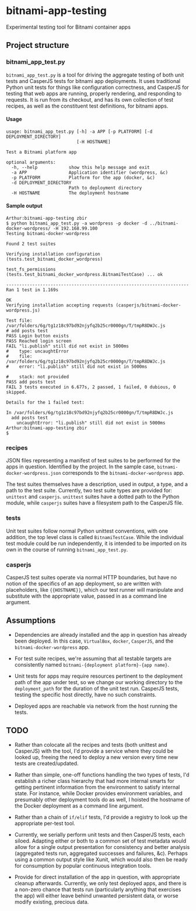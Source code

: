 # bitnami-app-testing
Experimental testing tool for Bitnami container apps

## Project structure

### bitnami_app_test.py

`bitnami_app_test.py` is a tool for driving the aggregate testing of both unit tests and CasperJS tests for bitnami app deployments. It uses traditional Python unit tests for things like configuration correctness, and CasperJS for testing that web apps are running, properly rendering, and responding to requests. It is run from its checkout, and has its own collection of test recipes, as well as the constituent test definitions, for bitnami apps.

#### Usage

```
usage: bitnami_app_test.py [-h] -a APP [-p PLATFORM] [-d DEPLOYMENT_DIRECTORY]
                           [-H HOSTNAME]

Test a Bitnami platform app

optional arguments:
  -h, --help            show this help message and exit
  -a APP                Application identifier (wordpress, &c)
  -p PLATFORM           Platform for the app (docker, &c)
  -d DEPLOYMENT_DIRECTORY
                        Path to deployment directory
  -H HOSTNAME           The deployment hostname
```

#### Sample output

```
Arthur:bitnami-app-testing zbir
$ python bitnami_app_test.py -a wordpress -p docker -d ../bitnami-docker-wordpress/ -H 192.168.99.100
Testing bitnami-docker-wordpress

Found 2 test suites

Verifying installation configuration (tests.test_bitnami_docker_wordpress)

test_fs_permissions (tests.test_bitnami_docker_wordpress.BitnamiTestCase) ... ok

----------------------------------------------------------------------
Ran 1 test in 1.169s

OK
Verifying installation accepting requests (casperjs/bitnami-docker-wordpress.js)

Test file: /var/folders/6g/tg1z18c97bd92njyfq2b25cr0000gn/T/tmpR8DWJc.js        
# add posts test
PASS Login button exists
PASS Reached login screen
FAIL "li.publish" still did not exist in 5000ms
#    type: uncaughtError
#    file: /var/folders/6g/tg1z18c97bd92njyfq2b25cr0000gn/T/tmpR8DWJc.js
#    error: "li.publish" still did not exist in 5000ms

#    stack: not provided
PASS add posts test
FAIL 3 tests executed in 6.677s, 2 passed, 1 failed, 0 dubious, 0 skipped.      

Details for the 1 failed test:

In /var/folders/6g/tg1z18c97bd92njyfq2b25cr0000gn/T/tmpR8DWJc.js
  add posts test
    uncaughtError: "li.publish" still did not exist in 5000ms
Arthur:bitnami-app-testing zbir
$
```

### recipes

JSON files representing a manifest of test suites to be performed for the apps in question. Identified by the project. In the sample case, `bitnami-docker-wordpress.json` corresponds to the `bitnami-docker-wordpress` app.

The test suites themselves have a description, used in output, a type, and a path to the test suite. Currently, two test suite types are provided for: `unittest` and `casperjs`. `unittest` suites have a dotted path to the Python module, while `casperjs` suites have a filesystem path to the CasperJS file.

### tests

Unit test suites follow normal Python unittest conventions, with one addition, the top level class is called `BitnamiTestCase`. While the individual test module could be run independently, it is intended to be imported on its own in the course of running `bitnami_app_test.py`.

### casperjs

CasperJS test suites operate via normal HTTP boundaries, but have no notion of the specifics of an app deployment, so are written with placeholders, like `{{HOSTNAME}}`, which our test runner will manipulate and substitute with the appropriate value, passed in as a command line argument.

## Assumptions

  - Dependencies are already installed and the app in question has already been deployed. In this case, `VirtualBox`, `docker`, `CasperJS`, and the `bitnami-docker-wordpress` app.

  - For test suite recipes, we're assuming that all testable targets are consistently named `bitnami-{deployment platform}-{app name}`.

  - Unit tests for apps may require resources pertinent to the deployment path of the app under test, so we change our working directory to the `deployment_path` for the duration of the unit test run. CasperJS tests, testing the specific host directly, have no such constraints.

  - Deployed apps are reachable via network from the host running the tests.

## TODO

  - Rather than colocate all the recipes and tests (both unittest and CasperJS) with the tool, I'd provide a service where they could be looked up, freeing the need to deploy a new version every time new tests are created/updated.

  - Rather than simple, one-off functions handling the two types of tests, I'd establish a richer class hierarchy that had more internal smarts for getting pertinent information from the environment to satisfy internal state. For instance, while Docker provides environment variables, and presumably other deployment tools do as well, I hoisted the hostname of the Docker deployment as a command line argument.

  - Rather than a chain of `if/elif` tests, I'd provide a registry to look up the appropriate per-test tool.

  - Currently, we serially perform unit tests and then CasperJS tests, each siloed. Adapting either or both to a common set of test metadata would allow for a single output presentation for consistency and better analysis (aggregated tests run, aggregated successes and failures, &c). Perhaps using a common output style like Xunit, which would also then be ready for consumption by popular continuous integration tools.

  - Provide for direct installation of the app in question, with appropriate cleanup afterwards. Currently, we only test deployed apps, and there is a non-zero chance that tests run (particularly anything that exercises the app) will either leave behind unwanted persistent data, or worse modify existing, precious data.